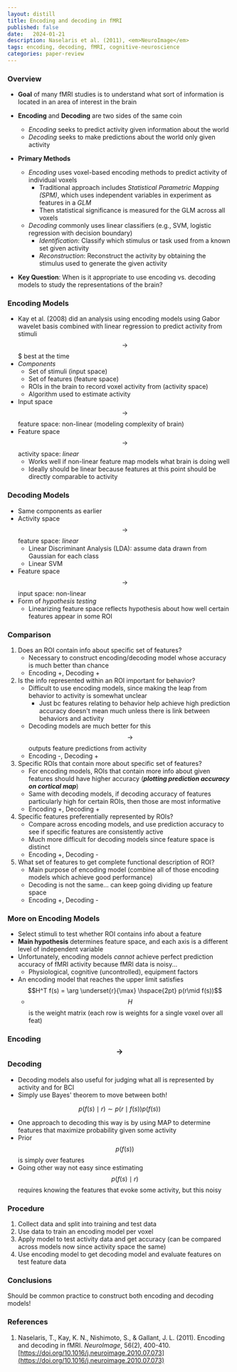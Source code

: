 ```yaml
---
layout: distill
title: Encoding and decoding in fMRI
published: false
date:   2024-01-21
description: Naselaris et al. (2011), <em>NeuroImage</em>
tags: encoding, decoding, fMRI, cognitive-neuroscience
categories: paper-review
---
```


### Overview

* **Goal** of many fMRI studies is to understand what sort of information is located in an area of interest in the brain
* **Encoding** and **Decoding** are two sides of the same coin
	* *Encoding* seeks to predict activity given information about the world
	* *Decoding* seeks to make predictions about the world only given activity

* **Primary Methods**
	* *Encoding* uses voxel-based encoding methods to predict activity of individual voxels
		* Traditional approach includes *Statistical Parametric Mapping (SPM)*, which uses independent variables in experiment as features in a *GLM*
		* Then statistical significance is measured for the GLM across all voxels 
	* *Decoding* commonly uses linear classifiers (e.g., SVM, logistic regression with decision boundary)
		* *Identification*: Classify which stimulus or task used from a known set given activity
		* *Reconstruction*: Reconstruct the activity by obtaining the stimulus used to generate the given activity
* **Key Question**: When is it appropriate to use encoding vs. decoding models to study the representations of the brain?

### Encoding Models
* Kay et al. (2008) did an analysis using encoding models using Gabor wavelet basis combined with linear regression to predict activity from stimuli $$\rightarrow$$$ best at the time
* *Components*
	* Set of stimuli (input space)
	* Set of features (feature space)
	* ROIs in the brain to record voxel activity from (activity space)
	* Algorithm used to estimate activity
* Input space $$\rightarrow$$ feature space: non-linear (modeling complexity of brain)
* Feature space $$\rightarrow$$ activity space: *linear*
	* Works well if non-linear feature map models what brain is doing well
	* Ideally should be linear because features at this point should be directly comparable to activity

### Decoding Models
* Same components as earlier
* Activity space $$\rightarrow$$ feature space: *linear*
	* Linear Discriminant Analysis (LDA): assume data drawn from Gaussian for each class
	* Linear SVM
* Feature space $$\rightarrow$$ input space: non-linear
* Form of *hypothesis testing*
	* Linearizing feature space reflects hypothesis about how well certain features appear in some ROI

### Comparison
1. Does an ROI contain info about specific set of features?
	* Necessary to construct encoding/decoding model whose accuracy is much better than chance
	* Encoding +, Decoding +
2. Is the info represented within an ROI important for behavior?
	* Difficult to use encoding models, since making the leap from behavior to activity is somewhat unclear 
		* Just bc features relating to behavior help achieve high prediction accuracy doesn't mean much unless there is link between behaviors and activity
	* Decoding models are much better for this $$\rightarrow$$ outputs feature predictions from activity
	* Encoding -, Decoding +
3. Specific ROIs that contain more about specific set of features?
	* For encoding models, ROIs that contain more info about given features should have higher accuracy (***plotting prediction accuracy on cortical map***)
	* Same with decoding models, if decoding accuracy of features particularly high for certain ROIs, then those are most informative
	* Encoding +, Decoding +
4. Specific features preferentially represented by ROIs?
	* Compare across encoding models, and use prediction accuracy to see if specific features are consistently active
	* Much more difficult for decoding models since feature space is distinct 
	* Encoding +, Decoding -
5. What set of features to get complete functional description of ROI?
	* Main purpose of encoding model (combine all of those encoding models which achieve good performance)
	* Decoding is not the same... can keep going dividing up feature space
	* Encoding +, Decoding -

### More on Encoding Models
* Select stimuli to test whether ROI contains info about a feature
* **Main hypothesis** determines feature space, and each axis is a different level of independent variable 
* Unfortunately, encoding models *cannot* achieve perfect prediction accuracy of fMRI activity because fMRI data is noisy...
	* Physiological, cognitive (uncontrolled), equipment factors
* An encoding model that reaches the upper limit satisfies $$H^T f(s) = \arg \underset{r}{\max} \hspace{2pt} p(r\mid f(s))$$
	* $$H$$ is the weight matrix (each row is weights for a single voxel over all feat)

### Encoding $$\rightarrow$$ Decoding
* Decoding models also useful for judging what all is represented by activity and for BCI
* Simply use Bayes' theorem to move between both!

 $$
 p(f(s) \mid r) \sim p(r \mid f(s))p(f(s))
 $$

* One approach to decoding this way is by using MAP to determine features that maximize probability given some activity
* Prior $$p(f(s))$$ is simply over features
* Going other way not easy since estimating $$p(f(s) \mid r)$$ requires knowing the features that evoke some activity, but this noisy

### Procedure
1. Collect data and split into training and test data
2. Use data to train an encoding model per voxel
3. Apply model to test activity data and get accuracy (can be compared across models now since activity space the same)
4. Use encoding model to get decoding model and evaluate features on test feature data 

### Conclusions
Should be common practice to construct both encoding and decoding models!

### References
1. Naselaris, T., Kay, K. N., Nishimoto, S., & Gallant, J. L. (2011). Encoding and decoding in fMRI. *NeuroImage*, 56(2), 400-410. [https://doi.org/10.1016/j.neuroimage.2010.07.073](https://doi.org/10.1016/j.neuroimage.2010.07.073)

